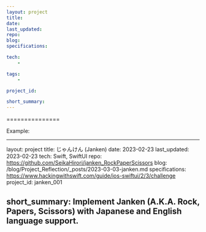```yaml
---
layout: project
title: 
date: 
last_updated:
repo: 
blog: 
specifications: 

tech:
    - 

tags:
    - 

project_id: 

short_summary: 
---
```

===============

Example:

---
layout: project
title: じゃんけん (Janken)
date: 2023-02-23
last_updated: 2023-02-23
tech: Swift, SwiftUI 
repo: https://github.com/SeikaHirori/janken_RockPaperScissors
blog: /blog/Project_Reflection/_posts/2023-03-03-janken.md
specifications: https://www.hackingwithswift.com/guide/ios-swiftui/2/3/challenge
project_id: janken_001

short_summary: Implement Janken (A.K.A. Rock, Papers, Scissors) with Japanese and English language support.
---
